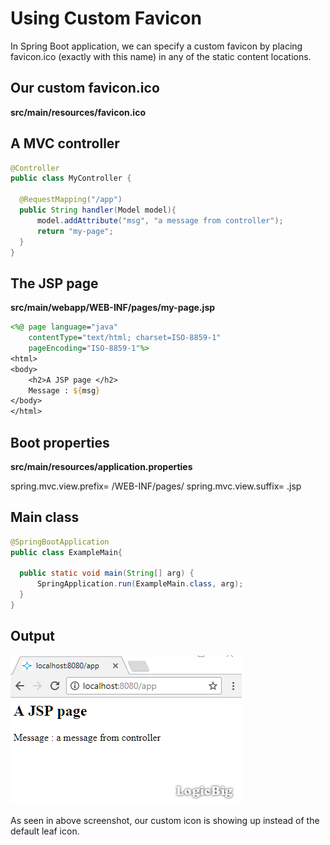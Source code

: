 # Using Custom Favicon

In Spring Boot application, we can specify a custom favicon by placing favicon.ico (exactly with this name) in any of the static content locations.

## Our custom favicon.ico

**src/main/resources/favicon.ico**

## A MVC controller

```java
@Controller
public class MyController {

  @RequestMapping("/app")
  public String handler(Model model){
      model.addAttribute("msg", "a message from controller");
      return "my-page";
  }
}
```

## The JSP page

**src/main/webapp/WEB-INF/pages/my-page.jsp**

```jsp
<%@ page language="java"
    contentType="text/html; charset=ISO-8859-1"
    pageEncoding="ISO-8859-1"%>
<html>
<body>
    <h2>A JSP page </h2>
    Message : ${msg}
</body>
</html>
```

## Boot properties

**src/main/resources/application.properties**

spring.mvc.view.prefix= /WEB-INF/pages/
spring.mvc.view.suffix= .jsp

## Main class

```java
@SpringBootApplication
public class ExampleMain{

  public static void main(String[] arg) {
      SpringApplication.run(ExampleMain.class, arg);
  }
}
```

## Output

![module](images/output.png)

As seen in above screenshot, our custom icon is showing up instead of the default leaf icon.